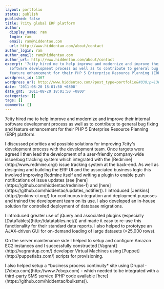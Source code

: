 ```yaml
---
layout: portfolio
status: publish
published: false
title: 7city global ERP platform
author:
  display_name: ram
  login: ram
  email: ram@hiddentao.com
  url: http://www.hiddentao.com/about/contact
author_login: ram
author_email: ram@hiddentao.com
author_url: http://www.hiddentao.com/about/contact
excerpt: '7city hired me to help improve and modernize and improve their internal
  software development process as well as to contribute to general bug fixing and
  feature enhancement for their PHP 5 Enterprise Resource Planning (ERP) platform. '
wordpress_id: 1367
wordpress_url: http://www.hiddentao.com/?post_type=portfolio&#038;p=1367
date: '2011-08-20 18:01:50 +0800'
date_gmt: '2011-08-20 18:01:50 +0800'
categories: []
tags: []
comments: []
---
```

<p>7city hired me to help improve and modernize and improve their internal software development process as well as to contribute to general bug fixing and feature enhancement for their PHP 5 Enterprise Resource Planning (ERP) platform. </p>
<p>I discussed priorities and possible solutions for improving 7city's development process with the development team. Once targets were agreed I then lead the development of a user-friendly company-wide issue&#47;bug tracking system which integrated with the [Redmine](http:&#47;&#47;www.redmine.org&#47;) issue tracking system at the back-end. As well as designing and building the ERP UI and the associated business logic this involved improving Redmine itself and writing a plugin to enable push notifications of issue updates (see [here](https:&#47;&#47;github.com&#47;hiddentao&#47;redmine-1) and [here](https:&#47;&#47;github.com&#47;hiddentao&#47;updates_notifier)). I introduced  [Jenkins](http:&#47;&#47;jenkins-ci.org&#47;) for continuous integration and deployment purposes and trained the development team on its use. I also developed an in-house solution for controlled deployment of database migrations.</p>
<p>I introduced greater use of jQuery and associated plugins (especially [DataTables](http:&#47;&#47;datatables.net&#47;)) and made it easy to re-use this functionality for their standard data reports. I also helped to prototype an AJAX-driven GUI for on-demand loading of large datasets (>25,000 rows).</p>
<p>On the server maintenance side I helped to setup and configure Amazon EC2 instances and I successfully constructed [Vagrant](http:&#47;&#47;vagrantup.com&#47;) developer Virtual Machines using [Puppet](http:&#47;&#47;puppetlabs.com&#47;) scripts for provisioning. </p>
<p>I also helped setup a *business process continuity* site using Drupal - [7cbcp.com](http:&#47;&#47;www.7cbcp.com) - which needed to be integrated with a third-party SMS service (PHP code available [here](https:&#47;&#47;github.com&#47;hiddentao&#47;bulksms)).</p>
